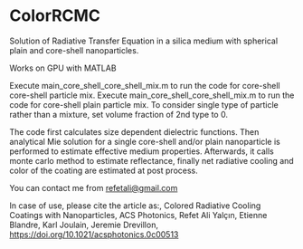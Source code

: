# ColorRCMC
Solution of Radiative Transfer Equation in a silica medium with spherical plain and core-shell nanoparticles.

Works on GPU with MATLAB

Execute main_core_shell_core_shell_mix.m to run the code for core-shell core-shell particle mix.
Execute main_core_shell_core_shell_mix.m to run the code for core-shell plain particle mix.
To consider single type of particle rather than a mixture, set volume fraction of 2nd type to 0.

The code first calculates size dependent dielectric functions. Then analytical Mie solution for a single core-shell and/or plain nanoparticle is performed to estimate effective medium properties. Afterwards, it calls monte carlo method to estimate reflectance, finally net radiative cooling and color of the coating are estimated at post process.

You can contact me from refetali@gmail.com

In case of use, please cite the article as:, Colored Radiative Cooling Coatings with Nanoparticles, ACS Photonics, Refet Ali Yalçın, Etienne Blandre, Karl Joulain, Jeremie Drevillon, https://doi.org/10.1021/acsphotonics.0c00513
